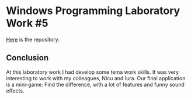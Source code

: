 # Windows Programming Laboratory Work #5

[Here](https://github.com/IuraGaitur/FindDifference) is the repository.



## Conclusion

At this laboratory work I had develop some tema work skills. It was very interesting to work with my colleagues, Nicu and Iura. Our final application is a mini-game: Find the difference, with a lot of features and funny sound effects.
